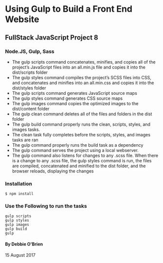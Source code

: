 # Using Gulp to Build a Front End Website
## FullStack JavaScript Project 8
### Node.JS, Gulp, Sass


* The gulp scripts command concatenates, minifies, and copies all of the project’s JavaScript files into an all.min.js file and copies it into the dist/scripts folder
* The gulp styles command compiles the project’s SCSS files into CSS, and concatenates and minifies into an all.min.css and copies it into the dist/styles folder
* The gulp scripts command generates JavaScript source maps
* The gulp styles command generates CSS source maps
* The gulp images command copies the optimized images to the dist/content folder
* The gulp clean command deletes all of the files and folders in the dist folder
* The gulp build command properly runs the clean, scripts, styles, and images tasks.
* The clean task fully completes before the scripts, styles, and images tasks are ran
* The gulp command properly runs the build task as a dependency
* The gulp command serves the project using a local webserver.
* The gulp command also listens for changes to any .scss file. When there is a change to any .scss file, the gulp styles command is run, the files are compiled, concatenated and minified to the dist folder, and the browser reloads, displaying the changes

### Installation

```
$ npm install
```
### Use the Following to run the tasks
```
gulp scripts
gulp styles
gulp images
gulp build
gulp
```

#### By Debbie O'Brien
15 August 2017
